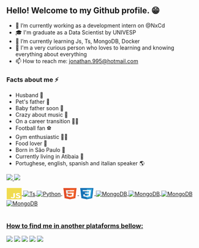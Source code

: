 ## Hello! Welcome to my Github profile. 😁

- 🔭 I’m currently working as a development intern on @NxCd
- 🎓 I'm graduate as a Data Scientist by UNIVESP
- 🌱 I’m currently learning Js, Ts, MongoDB, Docker
- 💬 I'm a very curious person who loves to learning and knowing everything about everything
- 📫 How to reach me: jonathan.995@hotmail.com

### Facts about me ⚡
  - Husband 💍
  - Pet's father 🐾
  - Baby father soon 🍼
  - Crazy about music 🎵
  - On a career transition 👨‍💻
  - Football fan ⚽
  - Gym enthusiastic 💪🏻
  - Food lover 🍔
  - Born in São Paulo 📍
  - Currently living in Atibaia 🏡
  - Portughese, english, spanish and italian speaker 🌎

 <div>
   <a href="https://github.com/jonathanrobertoo">
   <img height="180em" src="https://github-readme-stats.vercel.app/api?username=jonathanrobertoo&show_icons=true&theme=radical&include_all_commits=true&count_private=true"/>
   <img height="180em" src="https://github-readme-stats.vercel.app/api/top-langs/?username=jonathanrobertoo&layout=compact&langs_count=6&theme=dracula"/>
</div>
    
<div style="display: inline_block"><br>
  <img align="center" alt="Js" height="30" width="40" src="https://raw.githubusercontent.com/devicons/devicon/master/icons/javascript/javascript-plain.svg">
  <img align="center" alt="Ts" height="30" width="40" src="https://cdn.jsdelivr.net/gh/devicons/devicon@latest/icons/typescript/typescript-original.svg" />
  <img align="center" alt="Python" height="30" width="40" src="https://cdn.jsdelivr.net/gh/devicons/devicon@latest/icons/python/python-original.svg" />
  <img align="center" alt="HTML" height="30" width="40" src="https://raw.githubusercontent.com/devicons/devicon/master/icons/html5/html5-original.svg">
  <img align="center" alt="CSS" height="30" width="40" src="https://raw.githubusercontent.com/devicons/devicon/master/icons/css3/css3-original.svg">
  <img align="center" alt="MongoDB" height="30" width="40" src="https://cdn.jsdelivr.net/gh/devicons/devicon@latest/icons/mongodb/mongodb-original.svg" />
  <img align="center" alt="MongoDB" height="30" width="40" src="https://cdn.jsdelivr.net/gh/devicons/devicon@latest/icons/git/git-original.svg" />
  <img align="center" alt="MongoDB" height="30" width="40" src="https://cdn.jsdelivr.net/gh/devicons/devicon@latest/icons/docker/docker-original.svg" />
  <img align="center" alt="MongoDB" height="30" width="40" src="https://cdn.jsdelivr.net/gh/devicons/devicon@latest/icons/nodejs/nodejs-plain-wordmark.svg" />
          

</div>
 
<br>
 
### How to find me in another plataforms bellow:
 
<div> 
  <a href="https://www.youtube.com/channel/UCbryYzadt5fFlEoDNZLjCRw" target="_blank"><img src="https://img.shields.io/badge/YouTube-FF0000?style=for-the-badge&logo=youtube&logoColor=white" target="_blank"></a>
  <a href="https://instagram.com/jonathanrobertoo" target="_blank"><img src="https://img.shields.io/badge/-Instagram-%23E4405F?style=for-the-badge&logo=instagram&logoColor=white" target="_blank"></a>
 <a href="https://discord.gg/5DVhGKVf4h" target="_blank"><img src="https://img.shields.io/badge/Discord-7289DA?style=for-the-badge&logo=discord&logoColor=white" target="_blank"></a> 
  <a href = "mailto:jonathanroberto1995@gmail.com"><img src="https://img.shields.io/badge/-Gmail-%23333?style=for-the-badge&logo=gmail&logoColor=white" target="_blank"></a>
  <a href="https://www.linkedin.com/in/jonathan-robertoo" target="_blank"><img src="https://img.shields.io/badge/-LinkedIn-%230077B5?style=for-the-badge&logo=linkedin&logoColor=white" target="_blank"></a>
</div>
